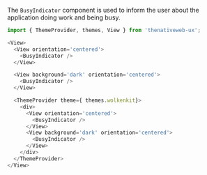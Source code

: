 The `BusyIndicator` component is used to inform the user about the application doing work and being busy.

```javascript
import { ThemeProvider, themes, View } from 'thenativeweb-ux';

<View>
  <View orientation='centered'>
    <BusyIndicator />
  </View>

  <View background='dark' orientation='centered'>
    <BusyIndicator />
  </View>

  <ThemeProvider theme={ themes.wolkenkit}>
    <div>
      <View orientation='centered'>
        <BusyIndicator />
      </View>
      <View background='dark' orientation='centered'>
        <BusyIndicator />
      </View>
    </div>
  </ThemeProvider>
</View>
```
